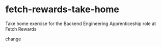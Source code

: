 # fetch-rewards-take-home

Take home exercise for the Backend Engineering Apprenticeship role at Fetch Rewards

change
